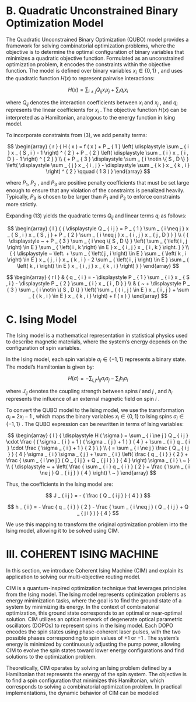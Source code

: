 # B. Quadratic Unconstrained Binary Optimization Model  

The Quadratic Unconstrained Binary Optimization (QUBO) model provides a framework for solving combinatorial optimization problems, where the objective is to determine the optimal configuration of binary variables that minimizes a quadratic objective function. Formulated as an unconstrained optimization problem, it encodes the constraints within the objective function. The model is defined over binary variables $x _ { i } \in \{ 0 , 1 \}$ , and uses the quadratic function $H ( x )$ to represent pairwise interactions:  

$$
H ( x ) = \sum _ { i \ne j } Q _ { i j } x _ { i } x _ { j } + \sum _ { i } q _ { i } x _ { i }
$$  

where $Q _ { i j }$ denotes the interaction coefficients between $x _ { i }$ and $x _ { j }$ , and $q _ { i }$ represents the linear coefficients for $x _ { i }$ . The objective function $H ( x )$ can be interpreted as a Hamiltonian, analogous to the energy function in Ising model.  

To incorporate constraints from (3), we add penalty terms:  

$$
\begin{array} { r } { H ( x ) = f ( x ) + P _ { 1 } \left( \displaystyle \sum _ { i } x _ { S , i } - 1 \right) ^ { 2 } + P _ { 2 } \left( \displaystyle \sum _ { i } x _ { i , D } - 1 \right) ^ { 2 } } \\ { + P _ { 3 } \displaystyle \sum _ { i \notin \{ S , D \} } \left( \displaystyle \sum _ { j } x _ { i , j } - \displaystyle \sum _ { k } x _ { k , i } \right) ^ { 2 } \qquad ( 1 3 ) } \end{array}
$$  

where $P _ { 1 } , \ P _ { 2 }$ , and $P _ { 3 }$ are positive penalty coefficients that must be set large enough to ensure that any violation of the constraints is penalized heavily. Typically, $P _ { 3 }$ is chosen to be larger than $P _ { 1 }$ and $P _ { 2 }$ to enforce constraints more strictly.  

Expanding (13) yields the quadratic terms $Q _ { i j }$ and linear terms $q _ { i }$ as follows:  

$$
\begin{array} { l } { { \displaystyle Q _ { i j } = P _ { 1 } \sum _ { i \neq j } x _ { S , i } x _ { S , j } + P _ { 2 } \sum _ { i \neq j } x _ { i , j } x _ { j , D } } } \\ { { \displaystyle ~ + P _ { 3 } \sum _ { i \neq \{ S , D \} } \left( \sum _ { \left( i , j \right) \in E } \sum _ { \left( i , k \right) \in E } x _ { i , j } x _ { i , k } \right. } } \\ { { \displaystyle ~ \left. + \sum _ { \left( j , i \right) \in E } \sum _ { \left( k , i \right) \in E } x _ { j , i } x _ { k , i } - 2 \sum _ { \left( i , j \right) \in E } \sum _ { \left( k , i \right) \in E } x _ { i , j } x _ { k , i } \right) } } \end{array}
$$  

$$
\begin{array} { r l } & { q _ { i } = - \displaystyle P _ { 1 } \sum _ { i } x _ { S , i } - \displaystyle P _ { 2 } \sum _ { i } x _ { i , D } } \\ & { ~ + \displaystyle P _ { 3 } \sum _ { i \notin \{ S , D \} } \left( \sum _ { ( i , j ) \in E } x _ { i , j } + \sum _ { ( k , i ) \in E } x _ { k , i } \right) + f ( x ) } \end{array}
$$  

# C. Ising Model  

The Ising model is a mathematical representation in statistical physics used to describe magnetic materials, where the system’s energy depends on the configuration of spin variables.  

In the Ising model, each spin variable $\sigma _ { i } \in \{ - 1 , 1 \}$ represents a binary state. The model’s Hamiltonian is given by:  

$$
H ( \sigma ) = - \sum _ { i , j } J _ { i j } \sigma _ { i } \sigma _ { j } - \sum _ { i } h _ { i } \sigma _ { i }
$$  

where $J _ { i j }$ denotes the coupling strength between spins $i$ and $j$ , and $h _ { i }$ represents the influence of an external magnetic field on spin $i$ .  

To convert the QUBO model to the Ising model, we use the transformation $\sigma _ { i } ~ = ~ 2 x _ { i } - 1$ , which maps the binary variables $x _ { i } \in \{ 0 , 1 \}$ to Ising spins $\sigma _ { i } \in \{ - 1 , 1 \}$ . The QUBO expression can be rewritten in terms of Ising variables:  

$$
\begin{array} { l } { \displaystyle H ( \sigma ) = \sum _ { i \ne j } Q _ { i j } \cdot \frac { ( \sigma _ { i } + 1 ) ( \sigma _ { j } + 1 ) } { 4 } + \sum _ { i } q _ { i } \cdot \frac { \sigma _ { i } + 1 } { 2 } \ } \\ { = \sum _ { i \ne j } \frac { Q _ { i j } } { 4 } \sigma _ { i } \sigma _ { j } + \sum _ { i } \left( \frac { q _ { i } } { 2 } + \frac { \sum _ { i \ne j } ( Q _ { i j } + Q _ { j i } ) } { 4 } \right) \sigma _ { i } \ ~ } \\ { \displaystyle ~ + \left( \frac { \sum _ { i } q _ { i } } { 2 } + \frac { \sum _ { i \ne j } Q _ { i j } } { 4 } \right) \ ~ } \end{array}
$$  

Thus, the coefficients in the Ising model are:  

$$
J _ { i j } = - { \frac { Q _ { i j } } { 4 } }
$$  

$$
h _ { i } = - \frac { q _ { i } } { 2 } - \frac { \sum _ { i \neq j } ( Q _ { i j } + Q _ { j i } ) } { 4 }
$$  

We use this mapping to transform the original optimization problem into the Ising model, allowing it to be solved using CIM.  

# III. COHERENT ISING MACHINE  

In this section, we introduce Coherent Ising Machine (CIM) and explain its application to solving our multi-objective routing model.  

CIM is a quantum-inspired optimization technique that leverages principles from the Ising model. The Ising model represents optimization problems as energy minimization tasks, where the goal is to find the ground state of a system by minimizing its energy. In the context of combinatorial optimization, this ground state corresponds to an optimal or near-optimal solution. CIM utilizes an optical network of degenerate optical parametric oscillators (DOPOs) to represent spins in the Ising model. Each DOPO encodes the spin states using phase-coherent laser pulses, with the two possible phases corresponding to spin values of $+ 1$ or $- 1$ . The system’s energy is minimized by continuously adjusting the pump power, allowing CIM to evolve the spin states toward lower energy configurations and find solutions to the optimization problem.  

Theoretically, CIM operates by solving an Ising problem defined by a Hamiltonian that represents the energy of the spin system. The objective is to find a spin configuration that minimizes this Hamiltonian, which corresponds to solving a combinatorial optimization problem. In practical implementations, the dynamic behavior of CIM can be modeled  